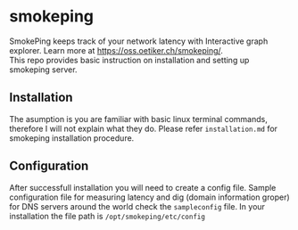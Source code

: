 # smokeping
SmokePing keeps track of your network latency with Interactive graph explorer. Learn more at https://oss.oetiker.ch/smokeping/.  
This repo provides basic instruction on installation and setting up smokeping server.

## Installation
The asumption is you are familiar with basic linux terminal commands, therefore I will not explain what they do. Please refer ```installation.md``` for smokeping installation procedure.

## Configuration
After successfull installation you will need to create a config file. Sample configuration file for measuring latency and dig (domain information groper) for DNS servers around the world check the ```sampleconfig``` file. In your installation the file path is ```/opt/smokeping/etc/config```
